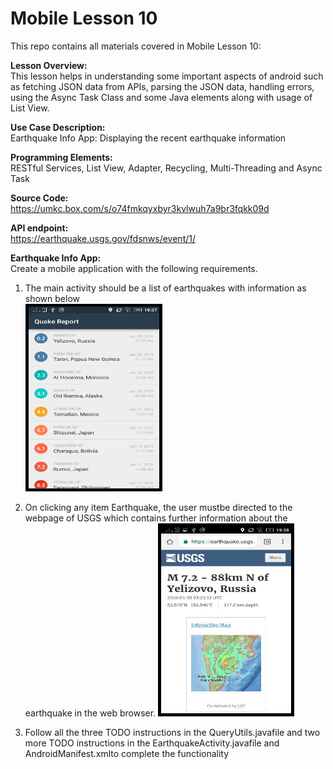 # Mobile Lesson 10
This repo contains all materials covered in Mobile Lesson 10:  

**Lesson Overview:**  
This lesson helps in understanding some important aspects of android such as fetching JSON data from APIs, parsing the JSON data, handling errors, using the Async Task Class and some Java elements along with usage of List View.  

**Use Case Description:**  
Earthquake Info App: Displaying the recent earthquake information  

**Programming Elements:**  
RESTful Services, List View, Adapter, Recycling, Multi-Threading and Async Task  

**Source Code:**  
https://umkc.box.com/s/o74fmkqyxbyr3kvlwuh7a9br3fqkk09d  

**API endpoint:**  
https://earthquake.usgs.gov/fdsnws/event/1/  

**Earthquake Info App:**    
Create a mobile application with the following requirements.  

1. The main activity should be a list of earthquakes with information as shown below  
![Quake Reports](https://github.com/JAWolfe04/Web_Mobile_Summer_2020/blob/master/Mobile/Mobile_Lesson10/Documentation/Quake_Report.png)  

2. On clicking any item Earthquake, the user mustbe directed to the webpage of USGS which contains further information about the earthquake in the web browser.
![Quake Web Link](https://github.com/JAWolfe04/Web_Mobile_Summer_2020/blob/master/Mobile/Mobile_Lesson10/Documentation/Quake_Web_Link.png)  

3. Follow all the three TODO instructions in the QueryUtils.javafile and two more TODO instructions in the EarthquakeActivity.javafile and AndroidManifest.xmlto complete the functionality  